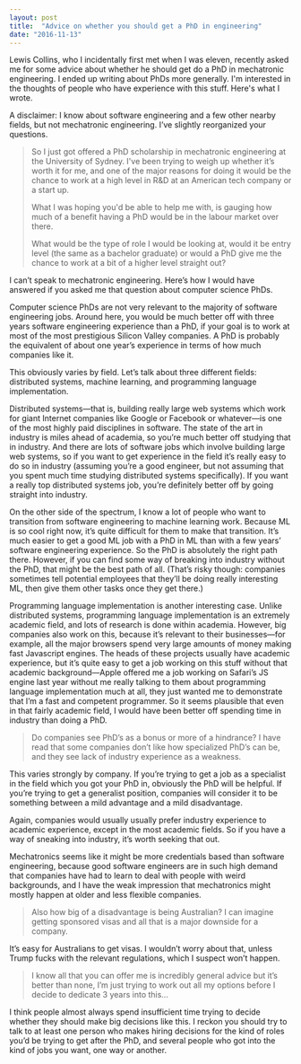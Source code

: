 ```yaml
---
layout: post
title:  "Advice on whether you should get a PhD in engineering"
date: "2016-11-13"
---
```


Lewis Collins, who I incidentally first met when I was eleven, recently asked me for some advice about whether he should get do a PhD in mechatronic engineering. I ended up writing about PhDs more generally. I'm interested in the thoughts of people who have experience with this stuff. Here's what I wrote.

A disclaimer: I know about software engineering and a few other nearby fields, but not mechatronic engineering. I’ve slightly reorganized your questions.

> So I just got offered a PhD scholarship in mechatronic engineering at the University of Sydney. I've been trying to weigh up whether it’s worth it for me, and one of the major reasons for doing it would be the chance to work at a high level in R&D at an American tech company or a start up.
>
> What I was hoping you'd be able to help me with, is gauging how much of a benefit having a PhD would be in the labour market over there.
>
> What would be the type of role I would be looking at, would it be entry level (the same as a bachelor graduate) or would a PhD give me the chance to work at a bit of a higher level straight out?

I can’t speak to mechatronic engineering. Here’s how I would have answered if you asked me that question about computer science PhDs.

Computer science PhDs are not very relevant to the majority of software engineering jobs. Around here, you would be much better off with three years software engineering experience than a PhD, if your goal is to work at most of the most prestigious Silicon Valley companies. A PhD is probably the equivalent of about one year’s experience in terms of how much companies like it.

This obviously varies by field. Let’s talk about three different fields: distributed systems, machine learning, and programming language implementation.

Distributed systems—that is, building really large web systems which work for giant Internet companies like Google or Facebook or whatever—is one of the most highly paid disciplines in software. The state of the art in industry is miles ahead of academia, so you’re much better off studying that in industry. And there are lots of software jobs which involve building large web systems, so if you want to get experience in the field it’s really easy to do so in industry (assuming you’re a good engineer, but not assuming that you spent much time studying distributed systems specifically). If you want a really top distributed systems job, you’re definitely better off by going straight into industry.

On the other side of the spectrum, I know a lot of people who want to transition from software engineering to machine learning work. Because ML is so cool right now, it’s quite difficult for them to make that transition. It’s much easier to get a good ML job with a PhD in ML than with a few years’ software engineering experience. So the PhD is absolutely the right path there. However, if you can find some way of breaking into industry without the PhD, that might be the best path of all. (That’s risky though: companies sometimes tell potential employees that they’ll be doing really interesting ML, then give them other tasks once they get there.)

Programming language implementation is another interesting case. Unlike distributed systems, programming language implementation is an extremely academic field, and lots of research is done within academia. However, big companies also work on this, because it’s relevant to their businesses—for example, all the major browsers spend very large amounts of money making fast Javascript engines. The heads of these projects usually have academic experience, but it’s quite easy to get a job working on this stuff without that academic background—Apple offered me a job working on Safari’s JS engine last year without me really talking to them about programming language implementation much at all, they just wanted me to demonstrate that I’m a fast and competent programmer. So it seems plausible that even in that fairly academic field, I would have been better off spending time in industry than doing a PhD.

> Do companies see PhD’s as a bonus or more of a hindrance? I have read that some companies don’t like how specialized PhD’s can be, and they see lack of industry experience as a weakness.

This varies strongly by company. If you’re trying to get a job as a specialist in the field which you got your PhD in, obviously the PhD will be helpful. If you’re trying to get a generalist position, companies will consider it to be something between a mild advantage and a mild disadvantage.

Again, companies would usually usually prefer industry experience to academic experience, except in the most academic fields. So if you have a way of sneaking into industry, it’s worth seeking that out.

Mechatronics seems like it might be more credentials based than software engineering, because good software engineers are in such high demand that companies have had to learn to deal with people with weird backgrounds, and I have the weak impression that mechatronics might mostly happen at older and less flexible companies.

> Also how big of a disadvantage is being Australian? I can imagine getting sponsored visas and all that is a major downside for a company.

It’s easy for Australians to get visas. I wouldn’t worry about that, unless Trump fucks with the relevant regulations, which I suspect won’t happen.

> I know all that you can offer me is incredibly general advice but it’s better than none, I’m just trying to work out all my options before I decide to dedicate 3 years into this…

I think people almost always spend insufficient time trying to decide whether they should make big decisions like this. I reckon you should try to talk to at least one person who makes hiring decisions for the kind of roles you’d be trying to get after the PhD, and several people who got into the kind of jobs you want, one way or another.

